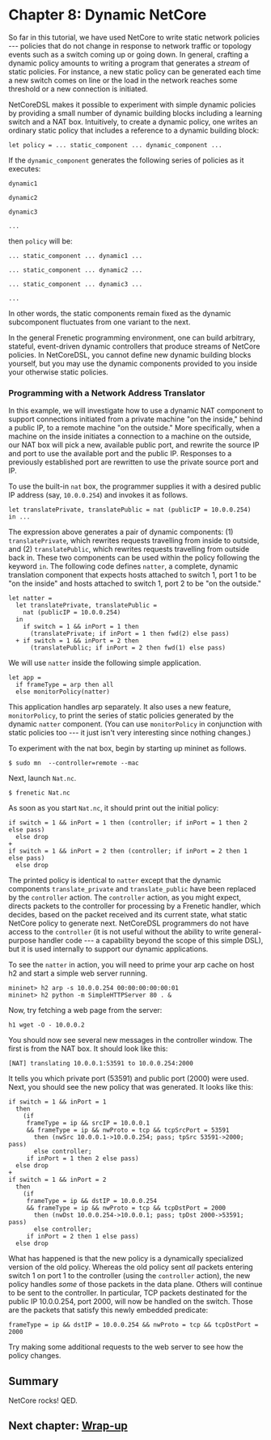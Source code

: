 Chapter 8:  Dynamic NetCore
===========================

So far in this tutorial, we have used NetCore to write static network
policies --- policies that do not change in response to network traffic or
topology events such as a switch coming up or going down.  In general,
crafting a dynamic policy amounts to writing a program that generates a
*stream* of static policies.  For instance, a new static policy can be generated
each time a new switch comes on line or the load in the network reaches
some threshold or a new connection is initiated.  

NetCoreDSL makes it possible to experiment with simple dynamic
policies by providing a small number of dynamic building blocks
including a learning switch and a NAT box.  Intuitively, to create
a dynamic policy, one writes an ordinary static policy that 
includes a reference to a dynamic building block:

```
let policy = ... static_component ... dynamic_component ...
```
If the <code>dynamic_component</code> generates the following series of 
policies as it executes:
```
dynamic1

dynamic2

dynamic3 

...
```
then <code>policy</code> will be:
```
... static_component ... dynamic1 ...

... static_component ... dynamic2 ...

... static_component ... dynamic3 ...

...
```
In other words, the static components remain fixed as the dynamic subcomponent
fluctuates from one variant to the next.

In the general Frenetic programming environment, one can build arbitrary,
stateful, event-driven dynamic controllers that produce streams of
NetCore policies.  In NetCoreDSL, you cannot define new dynamic building
blocks yourself, but you may use the dynamic components provided
to you inside your otherwise static policies.

### Programming with a Network Address Translator

In this example, we will investigate how to use a dynamic NAT
component to support connections initiated from a private machine "on
the inside," behind a public IP, to a remote machine "on the outside."
More specifically, when a machine on the inside initiates a connection
to a machine on the outside, our NAT box will pick a new, available public
port, and rewrite the source IP and port to use the available port and
the public IP. Responses to a previously established port are rewritten
to use the private source port and IP.

To use the built-in <code>nat</code> box, the programmer supplies it with 
a desired public IP address (say, <code>10.0.0.254</code>) and invokes it 
as follows.
```
let translatePrivate, translatePublic = nat (publicIP = 10.0.0.254)
in ...
```
The expression above generates a pair of dynamic 
components:  (1) <code>translatePrivate</code>, which
rewrites requests travelling from inside to 
outside, and (2) <code>translatePublic</code>, which rewrites requests 
travelling
from outside back in.  These two components can be used within the
policy following the keyword <code>in</code>.  The following
code defines <code>natter</code>, a complete, dynamic translation
component that expects hosts attached to switch 1, port 1 to be
"on the inside" and hosts attached to switch 1, port 2 to be
"on the outside."
```
let natter =
  let translatePrivate, translatePublic = 
    nat (publicIP = 10.0.0.254) 
  in
    if switch = 1 && inPort = 1 then 
      (translatePrivate; if inPort = 1 then fwd(2) else pass)
  + if switch = 1 && inPort = 2 then
      (translatePublic; if inPort = 2 then fwd(1) else pass)
```
We will use <code>natter</code> inside the following
simple application.
```
let app =
  if frameType = arp then all
  else monitorPolicy(natter)  
```
This application handles arp separately.  It also uses a new feature,
<code>monitorPolicy</code>, to print the series of static
policies generated by the dynamic <code>natter</code> component.
(You can use <code>monitorPolicy</code> in conjunction with static
policies too --- it just isn't very interesting since nothing changes.)

To experiment with the nat box, begin by starting up mininet as
follows.
```
$ sudo mn  --controller=remote --mac
```
Next, launch <code>Nat.nc</code>. 
```
$ frenetic Nat.nc
```
As soon as you start <code>Nat.nc</code>, it should print out the
initial policy:
```
if switch = 1 && inPort = 1 then (controller; if inPort = 1 then 2 else pass)
  else drop
+
if switch = 1 && inPort = 2 then (controller; if inPort = 2 then 1 else pass)
  else drop
```
The printed policy is identical to <code>natter</code>
except that the dynamic components
<code>translate_private</code> and <code>translate_public</code>
have been replaced by the <code>controller</code> action.
The <code>controller</code> action, as you might expect, directs 
packets to the controller for processing by a Frenetic handler,
which decides, based on the packet received and its current state,
what static NetCore policy to generate next.  NetCoreDSL programmers
do not have access to the <code>controller</code> (it is not useful
without the ability to write general-purpose handler code --- a
capability beyond the scope of this simple DSL), but it is used
internally to support our dynamic applications.

To see the <code>natter</code> in action, you will need to prime your arp cache 
on host h2 and start a simple web server running.
```
mininet> h2 arp -s 10.0.0.254 00:00:00:00:00:01
mininet> h2 python -m SimpleHTTPServer 80 . &
```
Now, try fetching a web page from the server:
```
h1 wget -O - 10.0.0.2
```
You should now see several new messages in the controller window.
The first is from the NAT box.  It should look like this:
```
[NAT] translating 10.0.0.1:53591 to 10.0.0.254:2000
```
It tells you which private port (53591) and public port (2000) were used.
Next, you should see the new policy that was generated.  It
looks like this:
```
if switch = 1 && inPort = 1
  then
    (if
     frameType = ip && srcIP = 10.0.0.1
     && frameType = ip && nwProto = tcp && tcpSrcPort = 53591
       then (nwSrc 10.0.0.1->10.0.0.254; pass; tpSrc 53591->2000; pass)
       else controller;
     if inPort = 1 then 2 else pass)
  else drop
+
if switch = 1 && inPort = 2
  then
    (if
     frameType = ip && dstIP = 10.0.0.254
     && frameType = ip && nwProto = tcp && tcpDstPort = 2000
       then (nwDst 10.0.0.254->10.0.0.1; pass; tpDst 2000->53591; pass)
       else controller;
     if inPort = 2 then 1 else pass)
  else drop
```
What has happened is that the new policy is a dynamically specialized
version of the old policy.  Whereas the old policy
sent *all* packets entering switch 1 on port 1 to the controller
(using the <code>controller</code> action), the new policy handles *some*
of those packets in the data plane.  Others will continue to be sent
to the controller.  In particular, TCP packets
destinated for the public IP 10.0.0.254, port 2000, will now be handled on the
switch.  Those are the packets that satisfy this newly embedded predicate:
```
frameType = ip && dstIP = 10.0.0.254 && nwProto = tcp && tcpDstPort = 2000
```
Try making some additional requests to the web server to see how the
policy changes.

Summary
-------

NetCore rocks!  QED.

## Next chapter: [Wrap-up][Ch9]


[Ch9]: 09-WrapUp.md

[topo_1]: images/topo_1.png "Default Mininet topology."
[topo_2]: images/topo_2.png "Simple linear topology."
[topo_3]: images/topo_3.png "Simple tree topology."
